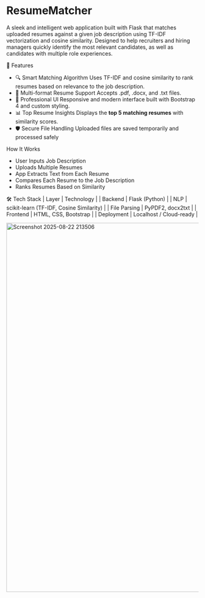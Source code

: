# ResumeMatcher
A sleek and intelligent web application built with Flask that matches uploaded resumes against a given job description using TF-IDF vectorization and cosine similarity. Designed to help recruiters and hiring managers quickly identify the most relevant candidates, as well as candidates with multiple role experiences. 

🚀 Features
- 🔍 Smart Matching Algorithm
Uses TF-IDF and cosine similarity to rank resumes based on relevance to the job description.
- 📁 Multi-format Resume Support
Accepts .pdf, .docx, and .txt files.
- 🎨 Professional UI
Responsive and modern interface built with Bootstrap 4 and custom styling.
- 📊 Top Resume Insights
Displays the **top 5 matching resumes** with similarity scores.
- 🛡️ Secure File Handling
Uploaded files are saved temporarily and processed safely

How It Works
- User Inputs Job Description
- Uploads Multiple Resumes
- App Extracts Text from Each Resume
- Compares Each Resume to the Job Description
- Ranks Resumes Based on Similarity

🛠 Tech Stack
| Layer | Technology | 
| Backend | Flask (Python) | 
| NLP | scikit-learn (TF-IDF, Cosine Similarity) | 
| File Parsing | PyPDF2, docx2txt | 
| Frontend | HTML, CSS, Bootstrap | 
| Deployment | Localhost / Cloud-ready | 

<img width="1848" height="967" alt="Screenshot 2025-08-22 213506" src="https://github.com/user-attachments/assets/4e1d659f-562a-4578-87c0-31dc6690c103" />



